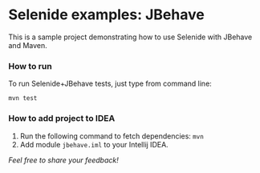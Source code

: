 Selenide examples: JBehave
========================

This is a sample project demonstrating how to use Selenide with JBehave and Maven.

### How to run

To run Selenide+JBehave tests, just type from command line:

```
mvn test
```

### How to add project to IDEA

1. Run the following command to fetch dependencies: `mvn`
2. Add module `jbehave.iml` to your Intellij IDEA.


_Feel free to share your feedback!_
